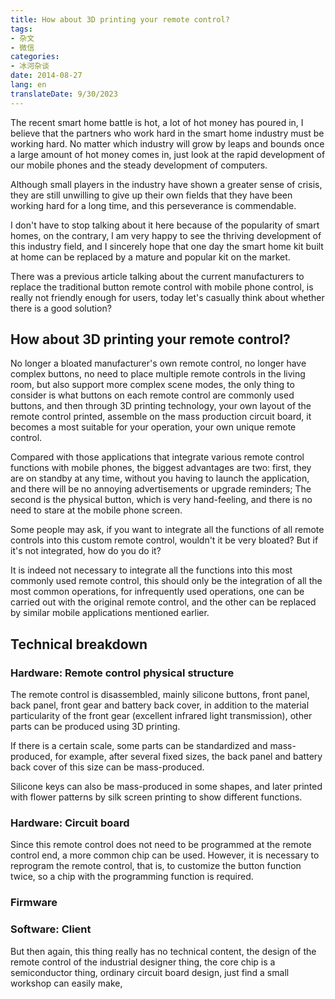 ```yaml
---
title: How about 3D printing your remote control?
tags:
- 杂文
- 微信
categories:
- 冰河杂谈
date: 2014-08-27
lang: en
translateDate: 9/30/2023
---
```

The recent smart home battle is hot, a lot of hot money has poured in, I believe that the partners who work hard in the smart home industry must be working hard. No matter which industry will grow by leaps and bounds once a large amount of hot money comes in, just look at the rapid development of our mobile phones and the steady development of computers.

Although small players in the industry have shown a greater sense of crisis, they are still unwilling to give up their own fields that they have been working hard for a long time, and this perseverance is commendable.

I don't have to stop talking about it here because of the popularity of smart homes, on the contrary, I am very happy to see the thriving development of this industry field, and I sincerely hope that one day the smart home kit built at home can be replaced by a mature and popular kit on the market.

There was a previous article talking about the current manufacturers to replace the traditional button remote control with mobile phone control, is really not friendly enough for users, today let's casually think about whether there is a good solution?

## How about 3D printing your remote control?

No longer a bloated manufacturer's own remote control, no longer have complex buttons, no need to place multiple remote controls in the living room, but also support more complex scene modes, the only thing to consider is what buttons on each remote control are commonly used buttons, and then through 3D printing technology, your own layout of the remote control printed, assemble on the mass production circuit board, it becomes a most suitable for your operation, your own unique remote control.

Compared with those applications that integrate various remote control functions with mobile phones, the biggest advantages are two: first, they are on standby at any time, without you having to launch the application, and there will be no annoying advertisements or upgrade reminders; The second is the physical button, which is very hand-feeling, and there is no need to stare at the mobile phone screen.

Some people may ask, if you want to integrate all the functions of all remote controls into this custom remote control, wouldn't it be very bloated? But if it's not integrated, how do you do it?

It is indeed not necessary to integrate all the functions into this most commonly used remote control, this should only be the integration of all the most common operations, for infrequently used operations, one can be carried out with the original remote control, and the other can be replaced by similar mobile applications mentioned earlier.

## Technical breakdown

### Hardware: Remote control physical structure

The remote control is disassembled, mainly silicone buttons, front panel, back panel, front gear and battery back cover, in addition to the material particularity of the front gear (excellent infrared light transmission), other parts can be produced using 3D printing.

If there is a certain scale, some parts can be standardized and mass-produced, for example, after several fixed sizes, the back panel and battery back cover of this size can be mass-produced.

Silicone keys can also be mass-produced in some shapes, and later printed with flower patterns by silk screen printing to show different functions.

### Hardware: Circuit board

Since this remote control does not need to be programmed at the remote control end, a more common chip can be used.
However, it is necessary to reprogram the remote control, that is, to customize the button function twice, so a chip with the programming function is required.

### Firmware

### Software: Client

But then again, this thing really has no technical content, the design of the remote control of the industrial designer thing, the core chip is a semiconductor thing, ordinary circuit board design, just find a small workshop can easily make,
